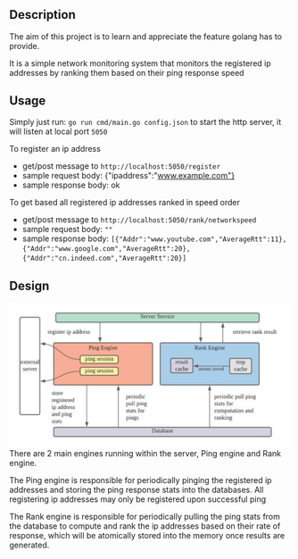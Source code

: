 # <Network Monitoring>

## Description

The aim of this project is to learn and appreciate the feature golang has to provide.

It is a simple network monitoring system that monitors the registered ip addresses by ranking them based on their ping response speed

## Usage

Simply just run: `go run cmd/main.go config.json` to start the http server, it will listen at local port `5050`

To register an ip address
- get/post message to `http://localhost:5050/register`
- sample request body: {"ipaddress":"www.example.com"}
- sample response body: ok

To get based all registered ip addresses ranked in speed order
- get/post message to `http://localhost:5050/rank/networkspeed`
- sample request body: `""`
- sample response body: `[{"Addr":"www.youtube.com","AverageRtt":11},{"Addr":"www.google.com","AverageRtt":20},{"Addr":"cn.indeed.com","AverageRtt":20}]`

## Design
![Alt text](images/network_monitor_design_2.jpeg?raw=true "Network Monitor Design")
There are 2 main engines running within the server, Ping engine and Rank engine. 

The Ping engine is responsible for periodically pinging the registered ip addresses and storing the ping response stats into the databases. All registering ip addresses may only be registered upon successful ping

The Rank engine is responsible for periodically pulling the ping stats from the database to compute and rank the ip addresses based on their rate of response, which will be atomically stored into the memory once results are generated.